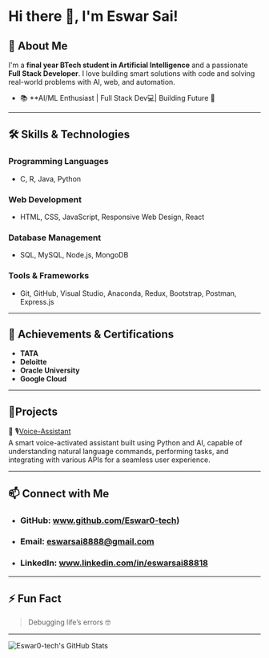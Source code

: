 # Hi there 👋, I'm Eswar Sai!

## 🚀 About Me

I'm a **final year BTech student in Artificial Intelligence** and a passionate **Full Stack Developer**. I love building smart solutions with code and solving real-world problems with AI, web, and automation.

- 📚 **AI/ML Enthusiast | Full Stack Dev💻| Building Future 🚀  

---

## 🛠️ Skills & Technologies

### Programming Languages
- C, R, Java, Python

### Web Development
- HTML, CSS, JavaScript, Responsive Web Design, React

### Database Management
- SQL, MySQL, Node.js, MongoDB

### Tools & Frameworks
- Git, GitHub, Visual Studio, Anaconda, Redux, Bootstrap, Postman, Express.js

---

## 🌟 Achievements & Certifications

- **TATA**
- **Deloitte**
- **Oracle University**
- **Google Cloud**

---

## 🚩Projects

🔗 🎙[Voice-Assistant](https://github.com/Eswar0-tech/voice-assistant)  
A smart voice-activated assistant built using Python and AI, capable of understanding natural language commands, performing tasks, and integrating with various APIs for a seamless user experience.

---

## 📫 Connect with Me

- ### GitHub: www.github.com/Eswar0-tech)
- ### Email: eswarsai8888@gmail.com
- ### LinkedIn: www.linkedin.com/in/eswarsai88818

---

## ⚡ Fun Fact

> Debugging life’s errors 🤓

---

![Eswar0-tech's GitHub Stats](https://github-readme-stats.vercel.app/api?username=Eswar0-tech&show_icons=true&theme=radical)
